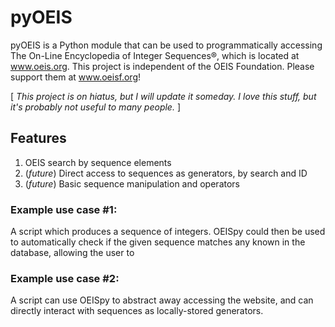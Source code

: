 # pyOEIS

pyOEIS is a Python module that can be used to programmatically accessing
The On-Line Encyclopedia of Integer Sequences®, which is located at www.oeis.org.  This project is independent of the OEIS Foundation.  Please support them at www.oeisf.org!

[ _This project is on hiatus, but I will update it someday.  I love this stuff, but it's probably not useful to many people._ ]

## Features
1. OEIS search by sequence elements
2. (_future_) Direct access to sequences as generators, by search and ID
3. (_future_) Basic sequence manipulation and operators

### Example use case #1:
A script which produces a sequence of integers.  OEISpy could then be used to automatically check if the given sequence matches any known in the database, allowing the user to 

### Example use case #2:
A script can use OEISpy to abstract away accessing the website, and can directly interact with sequences as locally-stored generators.
